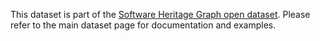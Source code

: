 This dataset is part of the [Software Heritage Graph open
dataset](https://azure.microsoft.com/en-us/services/open-datasets/catalog/software-heritage-graph/).
Please refer to the main dataset page for documentation and examples.


